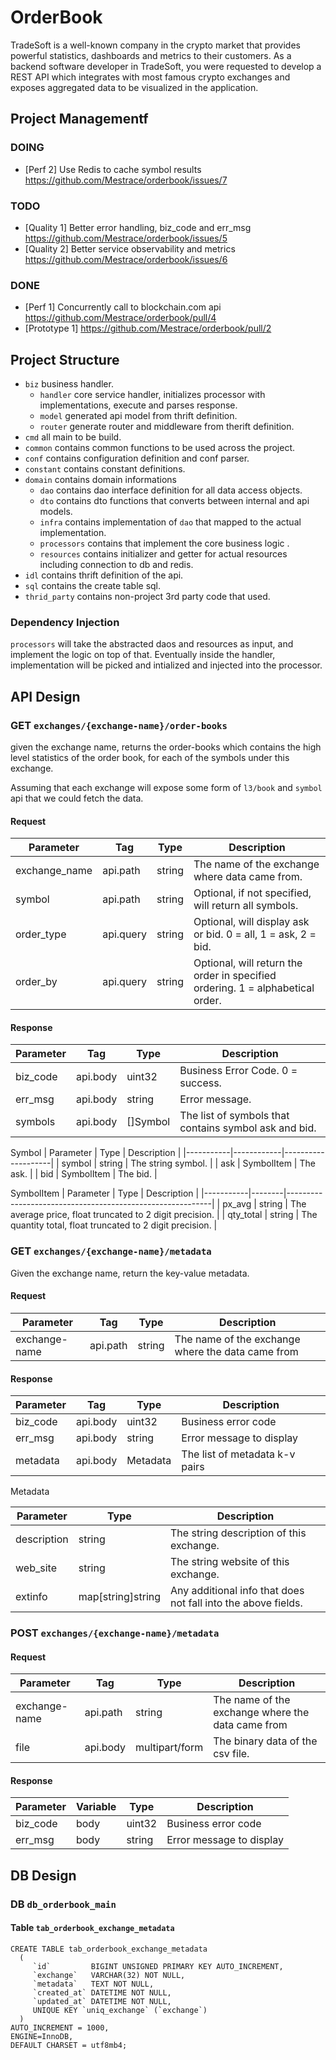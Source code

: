 # OrderBook
TradeSoft is a well-known company in the crypto market that provides powerful statistics, dashboards and metrics to their customers. As a backend software developer in TradeSoft, you were requested to develop a REST API which integrates with most famous crypto exchanges and exposes aggregated data to be visualized in the application. 

## Project Managementf

### DOING
- [Perf 2] Use Redis to cache symbol results https://github.com/Mestrace/orderbook/issues/7

### TODO

- [Quality 1] Better error handling, biz_code and err_msg https://github.com/Mestrace/orderbook/issues/5
- [Quality 2] Better service observability and metrics https://github.com/Mestrace/orderbook/issues/6

### DONE

- [Perf 1] Concurrently call to blockchain.com api https://github.com/Mestrace/orderbook/pull/4
- [Prototype 1] https://github.com/Mestrace/orderbook/pull/2

## Project Structure
- `biz` business handler.
  - `handler` core service handler, initializes processor with implementations, execute and parses response.
  - `model` generated api model from thrift definition.
  - `router` generate router and middleware from therift definition.
- `cmd` all main to be build.
- `common` contains common functions to be used across the project.
- `conf` contains configuration definition and conf parser.
- `constant` contains constant definitions.
- `domain` contains domain informations
  - `dao` contains dao interface definition for all data access objects.
  - `dto` contains dto functions that converts between internal and api models.
  - `infra` contains implementation of `dao` that mapped to the actual implementation.
  - `processors` contains that implement the core business logic .
  - `resources` contains initializer and getter for actual resources including connection to db and redis.
- `idl` contains thrift definition of the api.
- `sql` contains the create table sql.
- `thrid_party` contains non-project 3rd party code that used.

### Dependency Injection

`processors` will take the abstracted daos and resources as input, and implement the logic on top of that. Eventually inside the handler, implementation will be picked and intialized and injected into the processor.

## API Design

### GET `exchanges/{exchange-name}/order-books`

given the exchange name, returns the order-books which contains the high level statistics of the order book, for each of the symbols under this exchange.

Assuming that each exchange will expose some form of `l3/book` and `symbol` api that we could fetch the data.

#### Request

| Parameter     | Tag       | Type   | Description                                                                    |
|---------------|-----------|--------|--------------------------------------------------------------------------------|
| exchange_name | api.path  | string | The name of the exchange where data came from.                                 |
| symbol        | api.path  | string | Optional, if not specified, will return all symbols.                           |
| order_type    | api.query | string | Optional, will display ask or bid. 0 = all, 1 = ask, 2 = bid.                  |
| order_by      | api.query | string | Optional, will return the order in specified ordering. 1 = alphabetical order. |

#### Response

| Parameter | Tag      | Type      | Description                                           |
|-----------|----------|-----------|-------------------------------------------------------|
| biz_code  | api.body | uint32    | Business Error Code. 0 = success.                     |
| err_msg   | api.body | string    | Error message.                                        |
| symbols   | api.body | []Symbol  | The list of symbols that contains symbol ask and bid. |

Symbol
| Parameter | Type       | Description        |
|-----------|------------|--------------------|
| symbol    | string     | The string symbol. |
| ask       | SymbolItem | The ask.           |
| bid       | SymbolItem | The bid.           |

SymbolItem
| Parameter | Type   | Description                                               |
|-----------|--------|-----------------------------------------------------------|
| px_avg    | string | The average price, float truncated to 2 digit precision.  |
| qty_total | string | The quantity total, float truncated to 2 digit precision. |

### GET `exchanges/{exchange-name}/metadata`

Given the exchange name, return the key-value metadata.

#### Request

| Parameter | Tag | Type | Description |
| --- | --- | --- | --- |
| exchange-name | api.path | string | The name of the exchange where the data came from |

#### Response

| Parameter | Tag | Type | Description |
| --- | --- | --- | --- |
| biz_code | api.body | uint32 | Business error code |
| err_msg | api.body | string | Error message to display |
| metadata | api.body | Metadata | The list of metadata k-v pairs  |

Metadata 

| Parameter   | Type              | Description                                                   |
|-------------|-------------------|---------------------------------------------------------------|
| description | string            | The string description of this exchange.                      |
| web_site    | string            | The string website of this exchange.                          |
| extinfo     | map[string]string | Any additional info that does not fall into the above fields. |

### POST `exchanges/{exchange-name}/metadata`

#### Request

| Parameter | Tag | Type | Description |
| --- | --- | --- | --- |
| exchange-name | api.path | string | The name of the exchange where the data came from |
| file | api.body | multipart/form | The binary data of the csv file. |

#### Response

| Parameter | Variable | Type | Description |
| --- | --- | --- | --- |
| biz_code | body | uint32 | Business error code |
| err_msg | body | string | Error message to display |


## DB Design

### DB `db_orderbook_main`

#### Table `tab_orderbook_exchange_metadata`

```
CREATE TABLE tab_orderbook_exchange_metadata 
  ( 
     `id`         BIGINT UNSIGNED PRIMARY KEY AUTO_INCREMENT, 
     `exchange`   VARCHAR(32) NOT NULL, 
     `metadata`   TEXT NOT NULL, 
     `created_at` DATETIME NOT NULL, 
     `updated_at` DATETIME NOT NULL, 
     UNIQUE KEY `uniq_exchange` (`exchange`) 
  ) 
AUTO_INCREMENT = 1000, 
ENGINE=InnoDB, 
DEFAULT CHARSET = utf8mb4;
```
